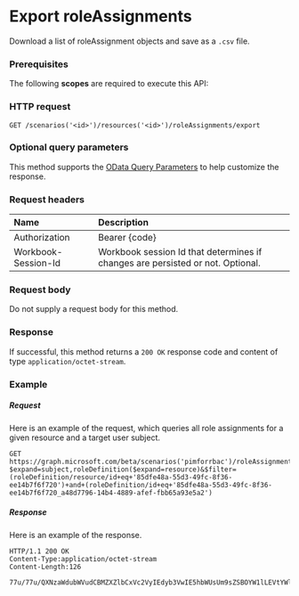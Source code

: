 # Export roleAssignments

Download a list of roleAssignment objects and save as a `.csv` file.
### Prerequisites
The following **scopes** are required to execute this API: 
### HTTP request
<!-- { "blockType": "ignored" } -->
```http
GET /scenarios('<id>')/resources('<id>')/roleAssignments/export
```
### Optional query parameters
This method supports the [OData Query Parameters](http://graph.microsoft.io/docs/overview/query_parameters) to help customize the response.

### Request headers
| Name      |Description|
|:----------|:----------|
| Authorization  | Bearer {code}|
| Workbook-Session-Id  | Workbook session Id that determines if changes are persisted or not. Optional.|

### Request body
Do not supply a request body for this method.
### Response
If successful, this method returns a `200 OK` response code and  content of type `application/octet-stream`.
### Example
##### Request
Here is an example of the request, which queries all role assignments for a given resource and a target user subject.
<!-- {
  "blockType": "request",
  "name": "get_roleassignments"
}-->
```http
GET https://graph.microsoft.com/beta/scenarios('pimforrbac')/roleAssignments/export?$expand=subject,roleDefinition($expand=resource)&$filter=(roleDefinition/resource/id+eq+'85dfe48a-55d3-49fc-8f36-ee14b7f6f720')+and+(roleDefinition/id+eq+'85dfe48a-55d3-49fc-8f36-ee14b7f6f720_a48d7796-14b4-4889-afef-fbb65a93e5a2')
```
##### Response
Here is an example of the response. 
<!-- {
  "blockType": "response",
  "truncated": true,
  "@odata.type": "microsoft.graph.roleAssignment",
  "isCollection": true
} -->
```http
HTTP/1.1 200 OK
Content-Type:application/octet-stream
Content-Length:126

77u/77u/QXNzaWdubWVudCBMZXZlbCxVc2VyIEdyb3VwIE5hbWUsUm9sZSBOYW1lLEVtYWlsLEFzc2lnbm1lbnQgVHlwZSxBc3NpZ25tZW43IFN0YXJ0IFRpbWUgKFVUQyksQXNzaWdubWVudCBFbmQgVGltZdAoVVRDKQ0K

```

<!-- uuid: 8fcb5dbc-d5aa-4681-8e31-b001d5168d79
2015-10-25 14:57:30 UTC -->
<!-- {
  "type": "#page.annotation",
  "description": "List roleAssignments",
  "keywords": "",
  "section": "documentation",
  "tocPath": ""
}-->